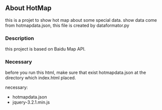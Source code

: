 ## About HotMap

this is a projet to show hot map about some special data.
show data come from hotmapdata.json, this file is created by dataformator.py

### Description

this project is based on Baidu Map API.

### Necessary

before you run this html, make sure that exist hotmapdata.json at the directory which index.html placed.

necessary:
* hotmapdata.json
* jquery-3.2.1.min.js
